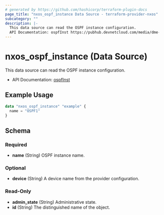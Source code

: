 ```yaml
---
# generated by https://github.com/hashicorp/terraform-plugin-docs
page_title: "nxos_ospf_instance Data Source - terraform-provider-nxos"
subcategory: ""
description: |-
  This data source can read the OSPF instance configuration.
  API Documentation: ospfInst https://pubhub.devnetcloud.com/media/dme-docs-10-2-2/docs/Routing%20and%20Forwarding/ospf:Inst/
---
```


# nxos_ospf_instance (Data Source)

This data source can read the OSPF instance configuration.

- API Documentation: [ospfInst](https://pubhub.devnetcloud.com/media/dme-docs-10-2-2/docs/Routing%20and%20Forwarding/ospf:Inst/)

## Example Usage

```terraform
data "nxos_ospf_instance" "example" {
  name = "OSPF1"
}
```

<!-- schema generated by tfplugindocs -->
## Schema

### Required

- **name** (String) OSPF instance name.

### Optional

- **device** (String) A device name from the provider configuration.

### Read-Only

- **admin_state** (String) Administrative state.
- **id** (String) The distinguished name of the object.


